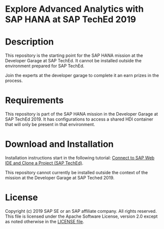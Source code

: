 # Explore Advanced Analytics with SAP HANA at SAP TechEd 2019

# Description
This repository is the starting point for the SAP HANA mission at the Developer Garage at SAP TechEd. It cannot be installed outside the environment prepared for SAP TechEd. 

Join the experts at the developer garage to complete it an earn prizes in the process.

# Requirements
This repository is part of the SAP HANA mission in the Developer Garage at SAP TechEd 2019. It has configurations to access a shared HDI container that will only be present in that environment.

# Download and Installation
Installation instructions start in the following tutorial: [Connect to SAP Web IDE and Clone a Project (SAP TechEd)](https://developers.sap.com/tutorials/hana-advanced-analytics-teched-1.html).

This repository cannot currently be installed outside the context of the mission at the Developer Garage at SAP Teched 2019.

# License
Copyright (c) 2019 SAP SE or an SAP affiliate company. All rights reserved. This file is licensed under the Apache Software License, version 2.0 except as noted otherwise in the [LICENSE file](LICENSE).
